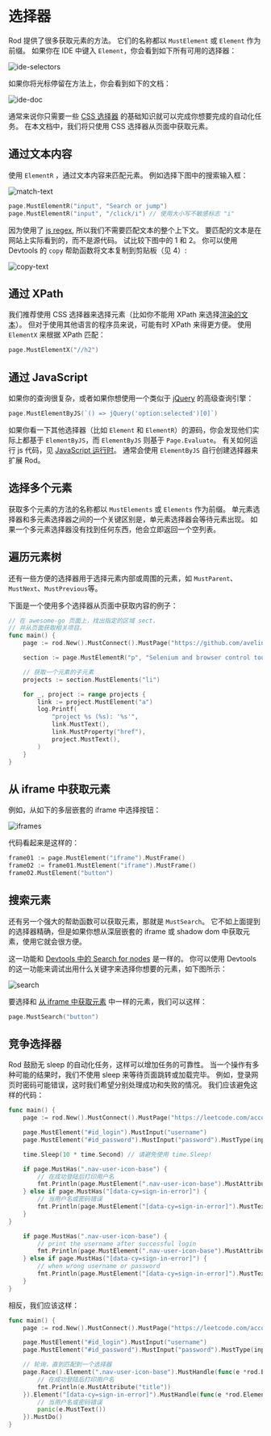 # 选择器

Rod 提供了很多获取元素的方法。 它们的名称都以 `MustElement` 或 `Element` 作为前缀。 如果你在 IDE 中键入 `Element`，你会看到如下所有可用的选择器：

![ide-selectors](ide-selectors.png)

如果你将光标停留在方法上，你会看到如下的文档：

![ide-doc](ide-doc.png)

通常来说你只需要一些 [CSS 选择器](css-selector) 的基础知识就可以完成你想要完成的自动化任务。 在本文档中，我们将只使用 CSS 选择器从页面中获取元素。

## 通过文本内容

使用 `ElementR` ，通过文本内容来匹配元素。 例如选择下图中的搜索输入框：

![match-text](match-text.png)

```go
page.MustElementR("input", "Search or jump")
page.MustElementR("input", "/click/i") // 使用大小写不敏感标志 "i"
```

因为使用了 [js regex](https://developer.mozilla.org/en-US/docs/Web/JavaScript/Reference/Global_Objects/RegExp), 所以我们不需要匹配文本的整个上下文。 要匹配的文本是在网站上实际看到的，而不是源代码。 试比较下图中的 1 和 2。 你可以使用 Devtools 的 `copy` 帮助函数将文本复制到剪贴板（见 4）:

![copy-text](copy-text.png)

## 通过 XPath

我们推荐使用 CSS 选择器来选择元素（比如你不能用 XPath 来选择[渲染的文本](https://stackoverflow.com/questions/51992258/xpath-to-find-pseudo-element-after-in-side-a-div-element-with-out-any-content/51993454)）。 但对于使用其他语言的程序员来说，可能有时 XPath 来得更方便。 使用 `ElementX` 来根据 XPath 匹配：

```go
page.MustElementX("//h2")
```

## 通过 JavaScript

如果你的查询很复杂，或者如果你想使用一个类似于 [jQuery](https://jquery.com/) 的高级查询引擎：

```go
page.MustElementByJS(`() => jQuery('option:selected')[0]`)
```

如果你看一下其他选择器（比如 `Element` 和 `ElementR`）的源码，你会发现他们实际上都基于 `ElementByJS`，而 `ElementByJS` 则基于 `Page.Evaluate`。 有关如何运行 js 代码，见 [JavaScript 运行时](/javascript-runtime.md)。 通常会使用 `ElementByJS` 自行创建选择器来扩展 Rod。

## 选择多个元素

获取多个元素的方法的名称都以 `MustElements` 或 `Elements` 作为前缀。 单元素选择器和多元素选择器之间的一个关键区别是，单元素选择器会等待元素出现。 如果一个多元素选择器没有找到任何东西，他会立即返回一个空列表。

## 遍历元素树

还有一些方便的选择器用于选择元素内部或周围的元素，如 `MustParent`、`MustNext`、`MustPrevious`等。

下面是一个使用多个选择器从页面中获取内容的例子：

```go
// 在 awesome-go 页面上，找出指定的区域 sect，
// 并从页面获取相关项目。
func main() {
    page := rod.New().MustConnect().MustPage("https://github.com/avelino/awesome-go")

    section := page.MustElementR("p", "Selenium and browser control tools").MustNext()

    // 获取一个元素的子元素
    projects := section.MustElements("li")

    for _, project := range projects {
        link := project.MustElement("a")
        log.Printf(
            "project %s (%s): '%s'",
            link.MustText(),
            link.MustProperty("href"),
            project.MustText(),
        )
    }
}
```

## 从 iframe 中获取元素

例如，从如下的多层嵌套的 iframe 中选择按钮：

![iframes](iframes.png)

代码看起来是这样的：

```go
frame01 := page.MustElement("iframe").MustFrame()
frame02 := frame01.MustElement("iframe").MustFrame()
frame02.MustElement("button")
```

## 搜索元素

还有另一个强大的帮助函数可以获取元素，那就是 `MustSearch`。 它不如上面提到的选择器精确，但是如果你想从深层嵌套的 iframe 或 shadow dom 中获取元素，使用它就会很方便。

这一功能和 [Devtools 中的 Search for nodes](https://developers.google.com/web/tools/chrome-devtools/dom#search) 是一样的。 你可以使用 Devtools 的这一功能来调试出用什么关键字来选择你想要的元素，如下图所示：

![search](search.png)

要选择和 [从 iframe 中获取元素](#get-elements-from-iframes) 中一样的元素，我们可以这样：

```go
page.MustSearch("button")
```

## 竞争选择器

Rod 鼓励无 sleep 的自动化任务，这样可以增加任务的可靠性。 当一个操作有多种可能的结果时，我们不使用 sleep 来等待页面跳转或加载完毕。 例如，登录网页时密码可能错误，这时我们希望分别处理成功和失败的情况。 我们应该避免这样的代码：

```go
func main() {
    page := rod.New().MustConnect().MustPage("https://leetcode.com/accounts/login/")

    page.MustElement("#id_login").MustInput("username")
    page.MustElement("#id_password").MustInput("password").MustType(input.Enter)

    time.Sleep(10 * time.Second) // 请避免使用 time.Sleep!

    if page.MustHas(".nav-user-icon-base") {
        // 在成功登陆后打印用户名
        fmt.Println(page.MustElement(".nav-user-icon-base").MustAttribute("title"))
    } else if page.MustHas("[data-cy=sign-in-error]") {
        // 当用户名或密码错误
        fmt.Println(page.MustElement("[data-cy=sign-in-error]").MustText())
    }
}

    if page.MustHas(".nav-user-icon-base") {
        // print the username after successful login
        fmt.Println(page.MustElement(".nav-user-icon-base").MustAttribute("title"))
    } else if page.MustHas("[data-cy=sign-in-error]") {
        // when wrong username or password
        fmt.Println(page.MustElement("[data-cy=sign-in-error]").MustText())
    }
}
```

相反，我们应该这样：

```go
func main() {
    page := rod.New().MustConnect().MustPage("https://leetcode.com/accounts/login/")

    page.MustElement("#id_login").MustInput("username")
    page.MustElement("#id_password").MustInput("password").MustType(input.Enter)

    // 轮询，直到匹配到一个选择器
    page.Race().Element(".nav-user-icon-base").MustHandle(func(e *rod.Element) {
        // 在成功登陆后打印用户名
        fmt.Println(e.MustAttribute("title"))
    }).Element("[data-cy=sign-in-error]").MustHandle(func(e *rod.Element) {
        // 当用户名或密码错误
        panic(e.MustText())
    }).MustDo()
}
```
